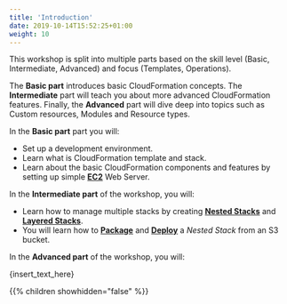 ```yaml
---
title: 'Introduction'
date: 2019-10-14T15:52:25+01:00
weight: 10
---
```


This workshop is split into multiple parts based on the skill level (Basic, Intermediate, Advanced) and focus (Templates, Operations). 

The **Basic part** introduces basic CloudFormation concepts. The  **Intermediate** part will teach you about more advanced CloudFormation features. 
Finally, the **Advanced** part will dive deep into topics such as Custom resources, Modules and Resource types.

In the **Basic part** part you will:

+ Set up a development environment.
+ Learn what is CloudFormation template and stack.
+ Learn about the basic CloudFormation components and features by setting up simple **[EC2](https://aws.amazon.com/ec2/)** Web Server.

In the **Intermediate part** of the workshop, you will:

+ Learn how to manage multiple stacks by creating **[Nested Stacks](https://docs.aws.amazon.com/AWSCloudFormation/latest/UserGuide/using-cfn-nested-stacks.html)** 
and **[Layered Stacks](https://docs.aws.amazon.com/AWSCloudFormation/latest/UserGuide/using-cfn-stack-exports.html)**.
+ You will learn how to **[Package](https://docs.aws.amazon.com/AWSCloudFormation/latest/UserGuide/using-cfn-cli-package.html)** 
and **[Deploy](https://docs.aws.amazon.com/AWSCloudFormation/latest/UserGuide/using-cfn-cli-deploy.html)** a _Nested Stack_ from an S3 bucket.

In the **Advanced part** of the workshop, you will:

{insert_text_here}

{{% children showhidden="false" %}}
